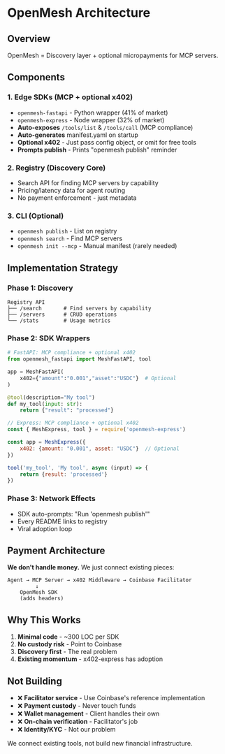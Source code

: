 # OpenMesh Architecture

## Overview

OpenMesh = Discovery layer + optional micropayments for MCP servers.

## Components

### 1. Edge SDKs (MCP + optional x402)
- `openmesh-fastapi` - Python wrapper (41% of market)
- `openmesh-express` - Node wrapper (32% of market)
- **Auto-exposes** `/tools/list` & `/tools/call` (MCP compliance)
- **Auto-generates** manifest.yaml on startup
- **Optional x402** - Just pass config object, or omit for free tools
- **Prompts publish** - Prints "openmesh publish" reminder

### 2. Registry (Discovery Core)
- Search API for finding MCP servers by capability
- Pricing/latency data for agent routing
- No payment enforcement - just metadata

### 3. CLI (Optional)
- `openmesh publish` - List on registry
- `openmesh search` - Find MCP servers
- `openmesh init --mcp` - Manual manifest (rarely needed)

## Implementation Strategy

### Phase 1: Discovery
```
Registry API
├── /search       # Find servers by capability
├── /servers      # CRUD operations
└── /stats        # Usage metrics
```

### Phase 2: SDK Wrappers
```python
# FastAPI: MCP compliance + optional x402
from openmesh_fastapi import MeshFastAPI, tool

app = MeshFastAPI(
    x402={"amount":"0.001","asset":"USDC"}  # Optional
)

@tool(description="My tool")
def my_tool(input: str):
    return {"result": "processed"}
```

```javascript
// Express: MCP compliance + optional x402
const { MeshExpress, tool } = require('openmesh-express')

const app = MeshExpress({
    x402: {amount: "0.001", asset: "USDC"}  // Optional
})

tool('my_tool', 'My tool', async (input) => {
    return {result: 'processed'}
})
```

### Phase 3: Network Effects
- SDK auto-prompts: "Run 'openmesh publish'"
- Every README links to registry
- Viral adoption loop

## Payment Architecture

**We don't handle money.** We just connect existing pieces:

```
Agent → MCP Server → x402 Middleware → Coinbase Facilitator
         ↓
    OpenMesh SDK
    (adds headers)
```

## Why This Works

1. **Minimal code** - ~300 LOC per SDK
2. **No custody risk** - Point to Coinbase
3. **Discovery first** - The real problem
4. **Existing momentum** - x402-express has adoption

## Not Building

- ❌ **Facilitator service** - Use Coinbase's reference implementation
- ❌ **Payment custody** - Never touch funds
- ❌ **Wallet management** - Client handles their own
- ❌ **On-chain verification** - Facilitator's job
- ❌ **Identity/KYC** - Not our problem

We connect existing tools, not build new financial infrastructure.